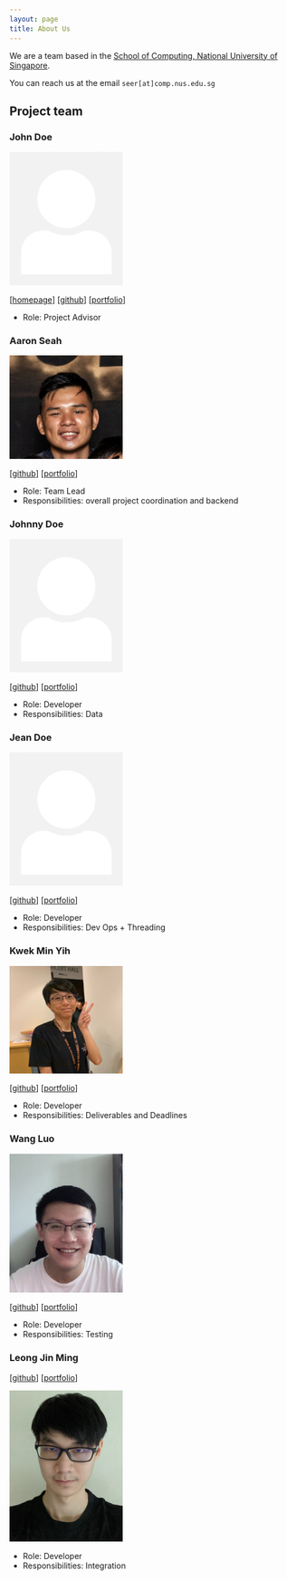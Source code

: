 ```yaml
---
layout: page
title: About Us
---
```


We are a team based in the [School of Computing, National University of Singapore](http://www.comp.nus.edu.sg).

You can reach us at the email `seer[at]comp.nus.edu.sg`

## Project team

### John Doe

<img src="images/johndoe.png" width="200px">

[[homepage](http://www.comp.nus.edu.sg/~damithch)]
[[github](https://github.com/johndoe)]
[[portfolio](team/johndoe.md)]

* Role: Project Advisor

### Aaron Seah

<img src="images/aaronnseah.png" width="200px">

[[github](http://github.com/aaronnseah)]
[[portfolio](team/aaronnseah.md)]

* Role: Team Lead
* Responsibilities: overall project coordination and backend

### Johnny Doe

<img src="images/johndoe.png" width="200px">

[[github](http://github.com/johndoe)] [[portfolio](team/johndoe.md)]

* Role: Developer
* Responsibilities: Data

### Jean Doe

<img src="images/johndoe.png" width="200px">

[[github](http://github.com/johndoe)]
[[portfolio](team/johndoe.md)]

* Role: Developer
* Responsibilities: Dev Ops + Threading

### Kwek Min Yih

<img src="images/hakujitsu.jpg" width="200px">

[[github](http://github.com/hakujitsu)]
[[portfolio](team/hakujitsu.md)]

* Role: Developer
* Responsibilities: Deliverables and Deadlines

### Wang Luo

<img src="images/asthenosphere.png" width="200px">

[[github](https://github.com/Asthenosphere)]
[[portfolio](team/asthenosphere.md)]

* Role: Developer
* Responsibilities: Testing

### Leong Jin Ming
[[github](https://github.com/jmleong666)]
[[portfolio](team/jmleong666.md)]

<img src="images/jmleong666.png" width="200px">

* Role: Developer
* Responsibilities: Integration
